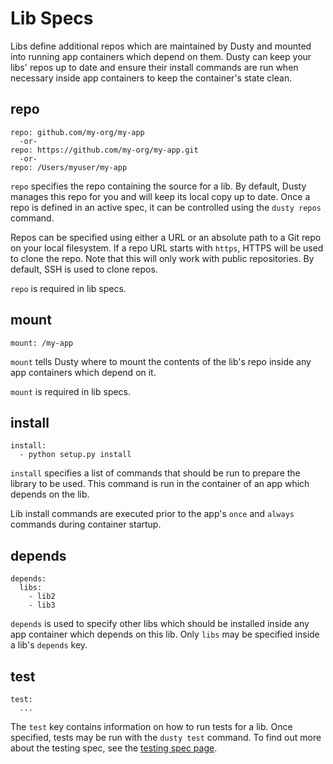 # Lib Specs

Libs define additional repos which are maintained by Dusty and mounted into running
app containers which depend on them. Dusty can keep your libs' repos up to date and
ensure their install commands are run when necessary inside app containers to keep
the container's state clean.

## repo

```
repo: github.com/my-org/my-app
  -or-
repo: https://github.com/my-org/my-app.git
  -or-
repo: /Users/myuser/my-app
```

`repo` specifies the repo containing the source for a lib. By default, Dusty manages this
repo for you and will keep its local copy up to date. Once a repo is defined in an active spec,
it can be controlled using the `dusty repos` command.

Repos can be specified using either a URL or an absolute path to a Git repo on your local filesystem.
If a repo URL starts with `https`, HTTPS will be used to clone the repo.  Note that this will only work
with public repositories.  By default, SSH is used to clone repos.

`repo` is required in lib specs.

## mount

```
mount: /my-app
```

`mount` tells Dusty where to mount the contents of the lib's repo inside any app containers
which depend on it.

`mount` is required in lib specs.

## install

```
install:
  - python setup.py install
```

`install` specifies a list of commands that should be run to prepare the library to be used.
This command is run in the container of an app which depends on the lib.

Lib install commands are executed prior to the app's `once` and `always` commands during
container startup.

## depends

```
depends:
  libs:
    - lib2
    - lib3
```

`depends` is used to specify other libs which should be installed inside any app container
which depends on this lib. Only `libs` may be specified inside a lib's `depends` key.

## test

```
test:
  ...
```

The `test` key contains information on how to run tests for a lib. Once specified,
tests may be run with the `dusty test` command. To find out more about the testing spec,
see the [testing spec page](./test-specs.md).
